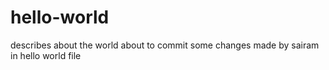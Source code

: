 # hello-world
describes about the world
about to commit some changes made by sairam in hello world file 
